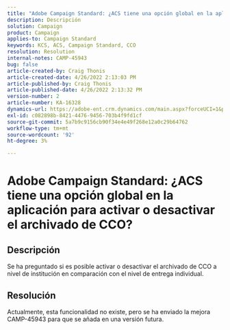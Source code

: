 ```yaml
---
title: "Adobe Campaign Standard: ¿ACS tiene una opción global en la aplicación para activar o desactivar el archivado de CCO?"
description: Descripción
solution: Campaign
product: Campaign
applies-to: Campaign Standard
keywords: KCS, ACS, Campaign Standard, CCO
resolution: Resolution
internal-notes: CAMP-45943
bug: false
article-created-by: Craig Thonis
article-created-date: 4/26/2022 2:13:03 PM
article-published-by: Craig Thonis
article-published-date: 4/26/2022 2:13:32 PM
version-number: 2
article-number: KA-16328
dynamics-url: https://adobe-ent.crm.dynamics.com/main.aspx?forceUCI=1&pagetype=entityrecord&etn=knowledgearticle&id=5c2173f6-6ac5-ec11-a7b6-0022480a138b
exl-id: c082898b-8421-4476-9456-703b4f9fd1cf
source-git-commit: 5a7b9c9156cb90f34e4e49f268e12a0c29b64762
workflow-type: tm+mt
source-wordcount: '92'
ht-degree: 3%

---
```


# Adobe Campaign Standard: ¿ACS tiene una opción global en la aplicación para activar o desactivar el archivado de CCO?

## Descripción


Se ha preguntado si es posible activar o desactivar el archivado de CCO a nivel de institución en comparación con el nivel de entrega individual.


## Resolución


Actualmente, esta funcionalidad no existe, pero se ha enviado la mejora CAMP-45943 para que se añada en una versión futura.
